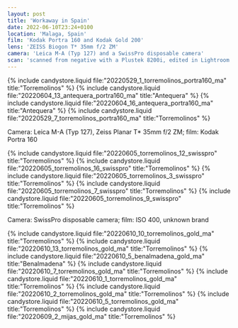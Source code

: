 ```yaml
---
layout: post
title: 'Workaway in Spain'
date: 2022-06-10T23:24+0100
location: 'Malaga, Spain'
film: 'Kodak Portra 160 and Kodak Gold 200'
lens: 'ZEISS Biogon T* 35mm f/2 ZM'
camera: 'Leica M-A (Typ 127) and a SwissPro disposable camera'
scan: 'scanned from negative with a Plustek 8200i, edited in Lightroom'
---
```


{% include candystore.liquid file:"20220529_1_torremolinos_portra160_ma" title:"Torremolinos" %}
{% include candystore.liquid file:"20220604_13_antequera_portra160_ma" title:"Antequera" %}
{% include candystore.liquid file:"20220604_16_antequera_portra160_ma" title:"Antequera" %}
{% include candystore.liquid file:"20220529_7_torremolinos_portra160_ma" title:"Torremolinos" %}

Camera: Leica M-A (Typ 127), Zeiss Planar T\* 35mm f/2 ZM; film: Kodak Portra 160

{% include candystore.liquid file:"20220605_torremolinos_12_swisspro" title:"Torremolinos" %}
{% include candystore.liquid file:"20220605_torremolinos_16_swisspro" title:"Torremolinos" %}
{% include candystore.liquid file:"20220605_torremolinos_3_swisspro" title:"Torremolinos" %}
{% include candystore.liquid file:"20220605_torremolinos_7_swisspro" title:"Torremolinos" %}
{% include candystore.liquid file:"20220605_torremolinos_9_swisspro" title:"Torremolinos" %}

Camera: SwissPro disposable camera; film: ISO 400, unknown brand

{% include candystore.liquid file:"20220610_10_torremolinos_gold_ma" title:"Torremolinos" %}
{% include candystore.liquid file:"20220610_13_torremolinos_gold_ma" title:"Torremolinos" %}
{% include candystore.liquid file:"20220610_5_benalmadena_gold_ma" title:"Benalmadena" %}
{% include candystore.liquid file:"20220610_7_torremolinos_gold_ma" title:"Torremolinos" %}
{% include candystore.liquid file:"20220610_1_torremolinos_gold_ma" title:"Torremolinos" %}
{% include candystore.liquid file:"20220610_2_torremolinos_gold_ma" title:"Torremolinos" %}
{% include candystore.liquid file:"20220610_5_torremolinos_gold_ma" title:"Torremolinos" %}
{% include candystore.liquid file:"20220609_2_mijas_gold_ma" title:"Torremolinos" %}